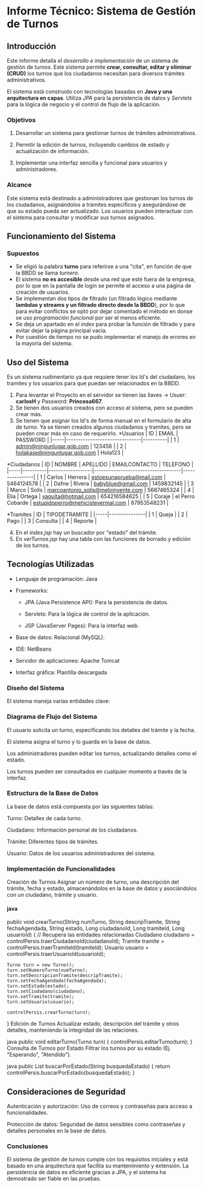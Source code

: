 # Informe Técnico: Sistema de Gestión de Turnos

## Introducción
Este informe detalla el *desarrollo e implementación* de un sistema de gestión de turnos. Este sistema permite **crear, consultar, editar y eliminar (CRUD)** los turnos que los ciudadanos necesitan para diversos trámites administrativos.

El sistema está construido con tecnologías basadas en **Java y una arquitectura en capas**. Utiliza *JPA* para la persistencia de datos y *Servlets* para la lógica de negocio y el control de flujo de la aplicación.

### Objetivos
1. Desarrollar un sistema para gestionar turnos de trámites administrativos.

2. Permitir la edición de turnos, incluyendo cambios de estado y actualización de información.

3. Implementar una interfaz sencilla y funcional para usuarios y administradores.

### Alcance
Este sistema está destinado a administradores que gestionan los turnos de los ciudadanos, asignándolos a trámites específicos y asegurándose de que su estado pueda ser actualizado. Los usuarios pueden interactuar con el sistema para consultar y modificar sus turnos asignados.

## Funcionamiento del Sistema

### Supuestos
- Se eligió la palabra **turno** para referirse a una "cita", en función de que la BBDD se llama *turnero*.
- El sistema **no es accesible** desde una red que esté fuera de la empresa, por lo que en la pantalla de login se permite el acceso a una página de creación de usuarios.
- Se implementan dos tipos de filtrado (un filtrado lógico mediante **lambdas y streams y un filtrado directo desde la BBDD**), por lo que para evitar conflictos se optó por dejar comentado el método en donse se uso *programación funcional* por ser el menos eficiente.
- Se deja un apartado en el *index* para probar la función de filtrado y para evitar dejar la página principal vacía.
- Por cuestión de tiempo no se pudo implementar el manejo de errores en la mayoría del sistema.

## Uso del Sistema
Es un sistema rudimentario ya que requiere tener los Id's del ciudadano, los tramites y los usuarios para que puedan ser relacionados en la BBDD.

1. Para levantar el Proyecto en el servidor se tienen las llaves -> Usuer: **carlosH** y Password: **Princesa667**.
2. Se tienen dos usuarios creados con acceso al sistema, pero se pueden crear más.
3. Se tienen que asignar los Id's de forma manual en el formulario de alta de turno. Ya se tienen creados algunos ciudadanos y tramites, pero se pueden crear más en caso de requerirlo.
  *Usuarios
| ID  | EMAIL                         | PASSWORD |
|-----|-------------------------------|----------|
| 1   | admin@ningunlugar.gob.com     | 123456   |
| 2   | holakase@ningunlugar.gob.com  | Hola123  |
   
  *Ciudadanos
| ID  | NOMBRE   | APELLIDO         | EMAILCONTACTO                      | TELEFONO       |
|-----|----------|------------------|------------------------------------|----------------|
| 1   | Carlos   | Herrera          | estoesunaprueba@mail.com           | 5464124578     |
| 2   | Dafne    | Rivera           | babyblue@gmail.com                 | 1459832145     |
| 3   | Marco    | Solis            | marcoantonio_solis@meloinvente.com | 5687465324     |
| 4   | Elia     | Ortega           | vaquita@hotmail.com                | 654216584625   |
| 5   | Coraje   | el Perro Cobarde | estupidoperro@mehicistevermal.com  | 87953548231    |

  *Tramites
| ID  | TIPODETRAMITE |
|-----|---------------|
| 1   | Queja         |
| 2   | Pago          |
| 3   | Consulta      |
| 4   | Reporte       |

4. En el *index.jsp* hay un buscador por "estado" del trámite.
5. En *verTurnos.jsp* hay una tabla con las funciones de borrado y edición de los turnos.

## Tecnologías Utilizadas
+ Lenguaje de programación: Java

+ Frameworks:

  + JPA (Java Persistence API): Para la persistencia de datos.

  + Servlets: Para la lógica de control de la aplicación.

  + JSP (JavaServer Pages): Para la interfaz web.

+ Base de datos: Relacional (MySQL).

+ IDE: NetBeans

+ Servidor de aplicaciones: Apache Tomcat

+ Interfaz gráfica: Plantilla descargada

### Diseño del Sistema
El sistema maneja varias entidades clave:



### Diagrama de Flujo del Sistema

El usuario solicita un turno, especificando los detalles del trámite y la fecha.

El sistema asigna el turno y lo guarda en la base de datos.

Los administradores pueden editar los turnos, actualizando detalles como el estado.

Los turnos pueden ser consultados en cualquier momento a través de la interfaz.

### Estructura de la Base de Datos
La base de datos está compuesta por las siguientes tablas:

Turno: Detalles de cada turno.

Ciudadano: Información personal de los ciudadanos.

Trámite: Diferentes tipos de trámites.

Usuario: Datos de los usuarios administradores del sistema.


### Implementación de Funcionalidades
Creación de Turnos Asignar un número de turno, una descripción del trámite, fecha y estado, almacenándolos en la base de datos y asociándolos con un ciudadano, trámite y usuario.

#### java
public void crearTurno(String numTurno, String descripTramite, String fechaAgendada, String estado, Long ciudadanoId, Long tramiteId, Long usuarioId) {
    // Recupera las entidades relacionadas
    Ciudadano ciudadano = controlPersis.traerCiudadanoId(ciudadanoId);
    Tramite tramite = controlPersis.traerTramiteId(tramiteId);
    Usuario usuario = controlPersis.traerUsuarioId(usuarioId);

    Turno turn = new Turno();
    turn.setNumeroTurno(numTurno);
    turn.setDescripcionTramite(descripTramite);
    turn.setFechaAgendada(fechaAgendada);
    turn.setEstado(estado);
    turn.setCiudadano(ciudadano);
    turn.setTramite(tramite);
    turn.setUsuario(usuario);
    
    controlPersis.crearTurno(turn);
}
Edición de Turnos Actualizar estado, descripción del trámite y otros detalles, manteniendo la integridad de las relaciones.

java
public void editarTurno(Turno turn) {
    controlPersis.editarTurno(turn);
}
Consulta de Turnos por Estado Filtrar los turnos por su estado (Ej. "Esperando", "Atendido").

java
public List<Turno> buscarPorEstado(String busquedaEstado) {
    return controlPersis.buscarPorEstado(busquedaEstado);
}

## Consideraciones de Seguridad
Autenticación y autorización: Uso de correos y contraseñas para acceso a funcionalidades.

Protección de datos: Seguridad de datos sensibles como contraseñas y detalles personales en la base de datos.

### Conclusiones
El sistema de gestión de turnos cumple con los requisitos iniciales y está basado en una arquitectura que facilita su mantenimiento y extensión. La persistencia de datos es eficiente gracias a JPA, y el sistema ha demostrado ser fiable en las pruebas.

